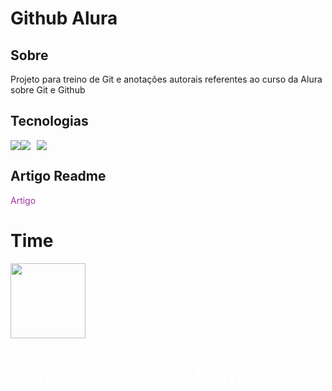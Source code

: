 # Github Alura

## Sobre

<p>Projeto para treino de Git e anotações autorais referentes ao curso da Alura sobre Git e Github</p>

## Tecnologias

<div style="display:flex;"

  <a href="https://www.google.com/search?client=opera-gx&q=html5&sourceid=opera&ie=UTF-8&oe=UTF-8" target="_blank" style="margin-right:10px">
    <img src="https://img.shields.io/badge/HTML-239120?style=for-the-badge&logo=html5&labelColor=orange&logoColor=white&color=8c3b0d">
  </a>
  
  <a href="https://www.google.com/search?client=opera-gx&q=css+3&sourceid=opera&ie=UTF-8&oe=UTF-8" target="_blank" style="margin-right:10px">
    <img src="https://img.shields.io/badge/CSS-239120?&style=for-the-badge&logo=css3&labelColor=blue&color=3b509c">
  </a>
  

  <a href="https://www.google.com/search?client=opera-gx&q=javascript&sourceid=opera&ie=UTF-8&oe=UTF-8" target="_blank" style="margin-right:10px">
    <img src="https://img.shields.io/badge/JavaScript-F7DF1E?style=for-the-badge&logo=javascript&logoColor=black&labelColor=dbbd25">
  </a>
  
</div>

## Artigo Readme

<a href="https://www.alura.com.br/artigos/escrever-bom-readme?_gl=1*13y3hrp*_ga*MTc3MjU3NjE0Ny4xNzEzNjE1NzUz*_ga_1EPWSW3PCS*MTcxMzg5NTM1NS43LjEuMTcxMzg5NTc2OC4wLjAuMA..*_fplc*UjclMkZwSHc1TFltV1VBdDhrbldFYlZrWjJxZ1JzRW0lMkJ1WiUyQlpwT3NBcExJRkpMMlZFdlRFSUNpeWFqak1Jc2YwV0dSU21aWlRXMm91TlRCVTJ2T3lseFkxSFZ0SFNtR09WMHk5M3RKUWFsZDclMkJXVmozaVJVcUR6NkF3YmdhaGclM0QlM0Q" target="_blank" style="text-decoration:none; color:#9f35a1">Artigo</a>


# Time


<a href="https://github.com/MateusLem" target="_blank" style="text-decoration:none; color:white">
<img loading="lazy" src="https://avatars.githubusercontent.com/MateusLem" width=120>
<p style="font-size:min(2vh, 36px); color:white">Mateus da Costa Leme</p>
</a>